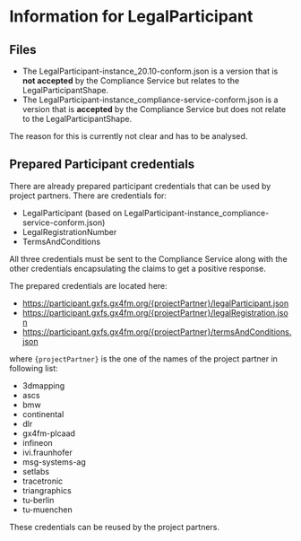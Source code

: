 # Information for LegalParticipant

## Files
- The LegalParticipant-instance_20.10-conform.json is a version that is **not accepted** by the Compliance Service but relates to the LegalParticipantShape.
- The LegalParticipant-instance_compliance-service-conform.json is a version that is **accepted** by the Compliance Service but does not relate to the LegalParticipantShape.

The reason for this is currently not clear and has to be analysed.

## Prepared Participant credentials 
There are already prepared participant credentials that can be used by project partners. There are credentials for:
- LegalParticipant (based on LegalParticipant-instance_compliance-service-conform.json)
- LegalRegistrationNumber
- TermsAndConditions

All three credentials must be sent to the Compliance Service along with the other credentials encapsulating the claims to get a positive response.

The prepared credentials are located here:
- https://participant.gxfs.gx4fm.org/{projectPartner}/legalParticipant.json
- https://participant.gxfs.gx4fm.org/{projectPartner}/legalRegistration.json
- https://participant.gxfs.gx4fm.org/{projectPartner}/termsAndConditions.json


where `{projectPartner}` is the one of the names of the project partner in following list:
- 3dmapping
- ascs
- bmw
- continental
- dlr
- gx4fm-plcaad
- infineon
- ivi.fraunhofer
- msg-systems-ag
- setlabs
- tracetronic
- triangraphics
- tu-berlin
- tu-muenchen

These credentials can be reused by the project partners.
